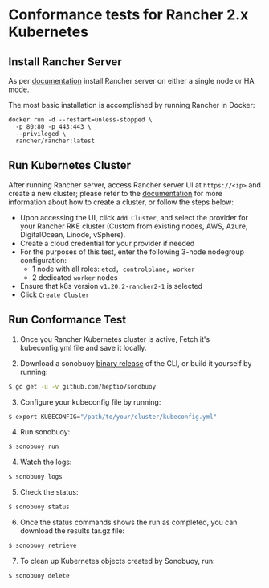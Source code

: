 # Conformance tests for Rancher 2.x Kubernetes

## Install Rancher Server

As per [documentation](https://rancher.com/docs/rancher/v2.x/en/installation/) install Rancher server on either a single node or HA mode.

The most basic installation is accomplished by running Rancher in Docker:
```
docker run -d --restart=unless-stopped \
  -p 80:80 -p 443:443 \
  --privileged \
  rancher/rancher:latest
```

## Run Kubernetes Cluster

After running Rancher server, access Rancher server UI at `https://<ip>` and create a new cluster; please refer to the [documentation](https://rancher.com/docs/rancher/v2.x/en/quick-start-guide/deployment/quickstart-manual-setup/#4-create-the-cluster) for more information about how to create a cluster, or follow the steps below:

* Upon accessing the UI, click `Add Cluster`, and select the provider for your Rancher RKE cluster (Custom from existing nodes, AWS, Azure, DigitalOcean, Linode, vSphere).
* Create a cloud credential for your provider if needed
* For the purposes of this test, enter the following 3-node nodegroup configuration:
  * 1 node with all roles: `etcd, controlplane, worker`
  * 2 dedicated `worker` nodes
* Ensure that k8s version `v1.20.2-rancher2-1` is selected
* Click `Create Cluster`

## Run Conformance Test

1. Once you Rancher Kubernetes cluster is active, Fetch it's kubeconfig.yml file and save it locally.

2. Download a sonobuoy [binary release](https://github.com/heptio/sonobuoy/releases) of the CLI, or build it yourself by running:
```sh
$ go get -u -v github.com/heptio/sonobuoy
```

3. Configure your kubeconfig file by running:
```sh
$ export KUBECONFIG="/path/to/your/cluster/kubeconfig.yml"
```

4. Run sonobuoy:
```sh
$ sonobuoy run
```

4. Watch the logs:
```sh
$ sonobuoy logs
```

5. Check the status:
```sh
$ sonobuoy status
```

6. Once the status commands shows the run as completed, you can download the results tar.gz file:
```sh
$ sonobuoy retrieve
```

7. To clean up Kubernetes objects created by Sonobuoy, run:
```
$ sonobuoy delete
```
